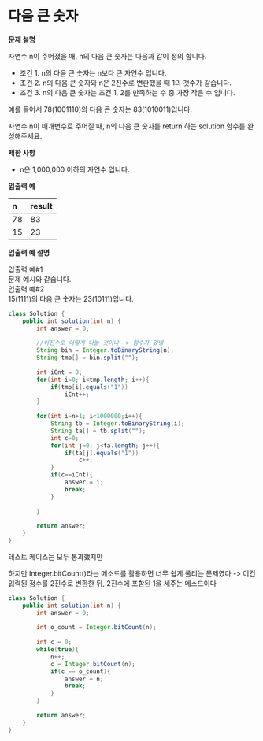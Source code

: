 # 다음 큰 숫자

**문제 설명**

자연수 n이 주어졌을 때, n의 다음 큰 숫자는 다음과 같이 정의 합니다.

* 조건 1. n의 다음 큰 숫자는 n보다 큰 자연수 입니다.
* 조건 2. n의 다음 큰 숫자와 n은 2진수로 변환했을 때 1의 갯수가 같습니다.
* 조건 3. n의 다음 큰 숫자는 조건 1, 2를 만족하는 수 중 가장 작은 수 입니다.

예를 들어서 78\(1001110\)의 다음 큰 숫자는 83\(1010011\)입니다.

자연수 n이 매개변수로 주어질 때, n의 다음 큰 숫자를 return 하는 solution 함수를 완성해주세요.

**제한 사항**

* n은 1,000,000 이하의 자연수 입니다.

**입출력 예**

| n | result |
| :--- | :--- |
| 78 | 83 |
| 15 | 23 |

**입출력 예 설명**

입출력 예\#1  
문제 예시와 같습니다.  
입출력 예\#2  
15\(1111\)의 다음 큰 숫자는 23\(10111\)입니다.



```java
class Solution {
    public int solution(int n) {
        int answer = 0;
        
        //이진수로 어떻게 나눌 것이냐 -> 함수가 있넹
        String bin = Integer.toBinaryString(n);
        String tmp[] = bin.split("");
        
        int iCnt = 0;
        for(int i=0; i<tmp.length; i++){
            if(tmp[i].equals("1"))
                iCnt++;
        }
        
        for(int i=n+1; i<1000000;i++){
            String tb = Integer.toBinaryString(i);
            String ta[] = tb.split("");
            int c=0;
            for(int j=0; j<ta.length; j++){
                if(ta[j].equals("1"))
                    c++;
            }
            if(c==iCnt){
                answer = i;
                break;
            }
                
        }
        
        return answer;
    }
}
```

테스트 케이스는 모두 통과했지만

하지만 Integer.bitCount\(\)라는 메소드를 활용하면 너무 쉽게 풀리는 문제였다 -&gt; 이건 입력된 정수를 2진수로 변환한 뒤, 2진수에 포함된 1을 세주는 메소드이다



```java
class Solution {
    public int solution(int n) {
        int answer = 0;
        
        int o_count = Integer.bitCount(n);
        
        int c = 0;
        while(true){
            n++;
            c = Integer.bitCount(n);
            if(c == o_count){
                answer = n;
                break;
            }
        }
        
        return answer;
    }
}
```

